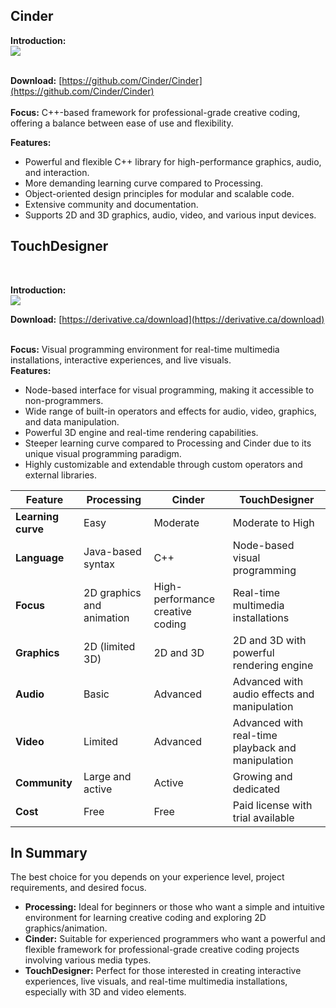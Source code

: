 ## Cinder

**Introduction:** 
<br>
<img style="float: center;" src="PM/IPA/os/cinder.png"><br>
<br>

**Download:** [https://github.com/Cinder/Cinder](https://github.com/Cinder/Cinder) <br>
<br>
**Focus:** C++-based framework for professional-grade creative coding, offering a balance between ease of use and flexibility. <br>

**Features:**
- Powerful and flexible C++ library for high-performance graphics, audio, and interaction.
- More demanding learning curve compared to Processing.
- Object-oriented design principles for modular and scalable code.
- Extensive community and documentation.
- Supports 2D and 3D graphics, audio, video, and various input devices. <br>

## TouchDesigner

<br>

**Introduction:** 
<br>
 <img style="float: center;" src="PM/IPA/os/pic2.png">
 <br>

**Download:** [https://derivative.ca/download](https://derivative.ca/download) <br>
<br>

**Focus:** Visual programming environment for real-time multimedia installations, interactive experiences, and live visuals. 
<br>
**Features:**
- Node-based interface for visual programming, making it accessible to non-programmers.
- Wide range of built-in operators and effects for audio, video, graphics, and data manipulation.
- Powerful 3D engine and real-time rendering capabilities.
- Steeper learning curve compared to Processing and Cinder due to its unique visual programming paradigm.
- Highly customizable and extendable through custom operators and external libraries.

| Feature | Processing | Cinder | TouchDesigner |
|---|---|---|---|
| **Learning curve** | Easy | Moderate | Moderate to High |
| **Language** | Java-based syntax | C++ | Node-based visual programming |
| **Focus** | 2D graphics and animation | High-performance creative coding | Real-time multimedia installations |
| **Graphics** | 2D (limited 3D) | 2D and 3D | 2D and 3D with powerful rendering engine |
| **Audio** | Basic | Advanced | Advanced with audio effects and manipulation |
| **Video** | Limited | Advanced | Advanced with real-time playback and manipulation |
| **Community** | Large and active | Active | Growing and dedicated |
| **Cost** | Free | Free | Paid license with trial available |

## In Summary

The best choice for you depends on your experience level, project requirements, and desired focus.

- **Processing:** Ideal for beginners or those who want a simple and intuitive environment for learning creative coding and exploring 2D graphics/animation.
- **Cinder:** Suitable for experienced programmers who want a powerful and flexible framework for professional-grade creative coding projects involving various media types.
- **TouchDesigner:** Perfect for those interested in creating interactive experiences, live visuals, and real-time multimedia installations, especially with 3D and video elements.
